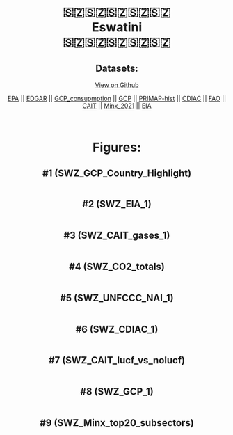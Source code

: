 
<center>
<h1 align="center">
🇸🇿🇸🇿🇸🇿🇸🇿🇸🇿
<br>
Eswatini
<br>
🇸🇿🇸🇿🇸🇿🇸🇿🇸🇿
</h1>
<h2>Datasets:</h2>
<p><a href="https://github.com/dquintani/GreenhouseData/tree/master/country_data/SWZ_Eswatini/data">View on Github</a>
<br></p><p><a href="data/SWZ_EPA.csv">EPA</a> || <a href="data/SWZ_EDGAR.csv">EDGAR</a> || <a href="data/SWZ_GCP_consupmption.csv">GCP_consupmption</a> || <a href="data/SWZ_GCP.csv">GCP</a> || <a href="data/SWZ_PRIMAP-hist.csv">PRIMAP-hist</a> || <a href="data/SWZ_CDIAC.csv">CDIAC</a> || <a href="data/SWZ_FAO.csv">FAO</a> || <a href="data/SWZ_CAIT.csv">CAIT</a> || <a href="data/SWZ_Minx_2021.csv">Minx_2021</a> || <a href="data/SWZ_EIA.csv">EIA</a></p><p><br></p>
<h1>Figures:</h1><h2>#1 (SWZ_GCP_Country_Highlight)</h2>
<p><img alt="" src="figures/SWZ_GCP_Country_Highlight.png" /></p><h2>#2 (SWZ_EIA_1)</h2>
<p><img alt="" src="figures/SWZ_EIA_1.png" /></p><h2>#3 (SWZ_CAIT_gases_1)</h2>
<p><img alt="" src="figures/SWZ_CAIT_gases_1.png" /></p><h2>#4 (SWZ_CO2_totals)</h2>
<p><img alt="" src="figures/SWZ_CO2_totals.png" /></p><h2>#5 (SWZ_UNFCCC_NAI_1)</h2>
<p><img alt="" src="figures/SWZ_UNFCCC_NAI_1.png" /></p><h2>#6 (SWZ_CDIAC_1)</h2>
<p><img alt="" src="figures/SWZ_CDIAC_1.png" /></p><h2>#7 (SWZ_CAIT_lucf_vs_nolucf)</h2>
<p><img alt="" src="figures/SWZ_CAIT_lucf_vs_nolucf.png" /></p><h2>#8 (SWZ_GCP_1)</h2>
<p><img alt="" src="figures/SWZ_GCP_1.png" /></p><h2>#9 (SWZ_Minx_top20_subsectors)</h2>
<p><img alt="" src="figures/SWZ_Minx_top20_subsectors.png" /></p>
